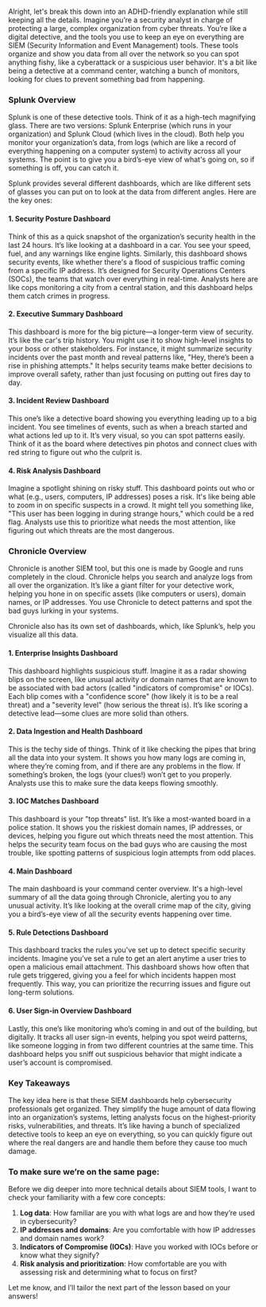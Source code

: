 Alright, let's break this down into an ADHD-friendly explanation while still keeping all the details. Imagine you’re a security analyst in charge of protecting a large, complex organization from cyber threats. You’re like a digital detective, and the tools you use to keep an eye on everything are SIEM (Security Information and Event Management) tools. These tools organize and show you data from all over the network so you can spot anything fishy, like a cyberattack or a suspicious user behavior. It's a bit like being a detective at a command center, watching a bunch of monitors, looking for clues to prevent something bad from happening.

### Splunk Overview

Splunk is one of these detective tools. Think of it as a high-tech magnifying glass. There are two versions: Splunk Enterprise (which runs in your organization) and Splunk Cloud (which lives in the cloud). Both help you monitor your organization’s data, from logs (which are like a record of everything happening on a computer system) to activity across all your systems. The point is to give you a bird’s-eye view of what's going on, so if something is off, you can catch it.

Splunk provides several different dashboards, which are like different sets of glasses you can put on to look at the data from different angles. Here are the key ones:

#### 1. **Security Posture Dashboard**

Think of this as a quick snapshot of the organization’s security health in the last 24 hours. It’s like looking at a dashboard in a car. You see your speed, fuel, and any warnings like engine lights. Similarly, this dashboard shows security events, like whether there's a flood of suspicious traffic coming from a specific IP address. It’s designed for Security Operations Centers (SOCs), the teams that watch over everything in real-time. Analysts here are like cops monitoring a city from a central station, and this dashboard helps them catch crimes in progress.

#### 2. **Executive Summary Dashboard**

This dashboard is more for the big picture—a longer-term view of security. It’s like the car's trip history. You might use it to show high-level insights to your boss or other stakeholders. For instance, it might summarize security incidents over the past month and reveal patterns like, "Hey, there’s been a rise in phishing attempts." It helps security teams make better decisions to improve overall safety, rather than just focusing on putting out fires day to day.

#### 3. **Incident Review Dashboard**

This one’s like a detective board showing you everything leading up to a big incident. You see timelines of events, such as when a breach started and what actions led up to it. It’s very visual, so you can spot patterns easily. Think of it as the board where detectives pin photos and connect clues with red string to figure out who the culprit is.

#### 4. **Risk Analysis Dashboard**

Imagine a spotlight shining on risky stuff. This dashboard points out who or what (e.g., users, computers, IP addresses) poses a risk. It's like being able to zoom in on specific suspects in a crowd. It might tell you something like, "This user has been logging in during strange hours," which could be a red flag. Analysts use this to prioritize what needs the most attention, like figuring out which threats are the most dangerous.

### Chronicle Overview

Chronicle is another SIEM tool, but this one is made by Google and runs completely in the cloud. Chronicle helps you search and analyze logs from all over the organization. It’s like a giant filter for your detective work, helping you hone in on specific assets (like computers or users), domain names, or IP addresses. You use Chronicle to detect patterns and spot the bad guys lurking in your systems.

Chronicle also has its own set of dashboards, which, like Splunk’s, help you visualize all this data.

#### 1. **Enterprise Insights Dashboard**

This dashboard highlights suspicious stuff. Imagine it as a radar showing blips on the screen, like unusual activity or domain names that are known to be associated with bad actors (called "indicators of compromise" or IOCs). Each blip comes with a "confidence score" (how likely it is to be a real threat) and a "severity level" (how serious the threat is). It’s like scoring a detective lead—some clues are more solid than others.

#### 2. **Data Ingestion and Health Dashboard**

This is the techy side of things. Think of it like checking the pipes that bring all the data into your system. It shows you how many logs are coming in, where they’re coming from, and if there are any problems in the flow. If something’s broken, the logs (your clues!) won’t get to you properly. Analysts use this to make sure the data keeps flowing smoothly.

#### 3. **IOC Matches Dashboard**

This dashboard is your "top threats" list. It’s like a most-wanted board in a police station. It shows you the riskiest domain names, IP addresses, or devices, helping you figure out which threats need the most attention. This helps the security team focus on the bad guys who are causing the most trouble, like spotting patterns of suspicious login attempts from odd places.

#### 4. **Main Dashboard**

The main dashboard is your command center overview. It's a high-level summary of all the data going through Chronicle, alerting you to any unusual activity. It’s like looking at the overall crime map of the city, giving you a bird’s-eye view of all the security events happening over time.

#### 5. **Rule Detections Dashboard**

This dashboard tracks the rules you've set up to detect specific security incidents. Imagine you’ve set a rule to get an alert anytime a user tries to open a malicious email attachment. This dashboard shows how often that rule gets triggered, giving you a feel for which incidents happen most frequently. This way, you can prioritize the recurring issues and figure out long-term solutions.

#### 6. **User Sign-in Overview Dashboard**

Lastly, this one’s like monitoring who’s coming in and out of the building, but digitally. It tracks all user sign-in events, helping you spot weird patterns, like someone logging in from two different countries at the same time. This dashboard helps you sniff out suspicious behavior that might indicate a user’s account is compromised.

### Key Takeaways

The key idea here is that these SIEM dashboards help cybersecurity professionals get organized. They simplify the huge amount of data flowing into an organization’s systems, letting analysts focus on the highest-priority risks, vulnerabilities, and threats. It’s like having a bunch of specialized detective tools to keep an eye on everything, so you can quickly figure out where the real dangers are and handle them before they cause too much damage.

### To make sure we’re on the same page:

Before we dig deeper into more technical details about SIEM tools, I want to check your familiarity with a few core concepts:

1. **Log data**: How familiar are you with what logs are and how they’re used in cybersecurity?
2. **IP addresses and domains**: Are you comfortable with how IP addresses and domain names work?
3. **Indicators of Compromise (IOCs)**: Have you worked with IOCs before or know what they signify?
4. **Risk analysis and prioritization**: How comfortable are you with assessing risk and determining what to focus on first?

Let me know, and I’ll tailor the next part of the lesson based on your answers!